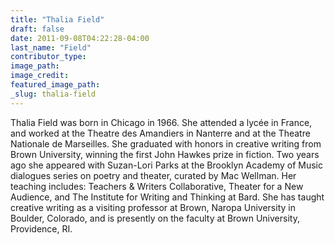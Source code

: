 ```yaml
---
title: "Thalia Field"
draft: false
date: 2011-09-08T04:22:28-04:00
last_name: "Field"
contributor_type:
image_path:
image_credit:
featured_image_path:
_slug: thalia-field
---
```


Thalia Field was born in Chicago in 1966. She attended a lycée in France, and worked at the Theatre des Amandiers in Nanterre and at the Theatre Nationale de Marseilles. She graduated with honors in creative writing from Brown University, winning the first John Hawkes prize in fiction. Two years ago she appeared with Suzan-Lori Parks at the Brooklyn Academy of Music dialogues series on poetry and theater, curated by Mac Wellman. Her teaching includes: Teachers & Writers Collaborative, Theater for a New Audience, and The Institute for Writing and Thinking at Bard. She has taught creative writing as a visiting professor at Brown, Naropa University in Boulder, Colorado, and is presently on the faculty at Brown University, Providence, RI.


